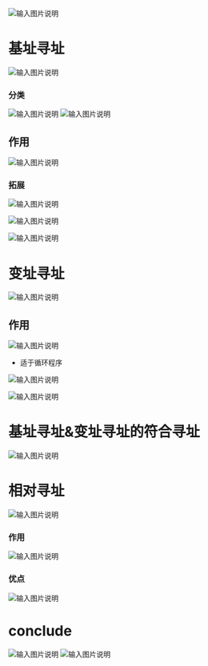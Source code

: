 


![输入图片说明](/imgs/2025-08-12/mEkTxP5l6cFmAtZ7.png)
# 基址寻址
![输入图片说明](/imgs/2025-08-12/q1YSM7R9yBcI0sYZ.png)
### 分类
![输入图片说明](/imgs/2025-08-12/ylqz4YAuRHsfNuSa.png)
![输入图片说明](/imgs/2025-08-12/06abCMmqeVOP7p9h.png)

## 作用
![输入图片说明](/imgs/2025-08-12/zg0V5vzHZZw0IJmA.png)

### 拓展
![输入图片说明](/imgs/2025-08-12/M7bsNVELHdrhCk3h.png)

![输入图片说明](/imgs/2025-08-12/vm0std8Tuqn8C6Cn.png)

![输入图片说明](/imgs/2025-08-12/ABAZUzapWUvv7e7b.png)

# 变址寻址
![输入图片说明](/imgs/2025-08-12/yFhUPRvC077BfBf0.png)

## 作用
![输入图片说明](/imgs/2025-08-12/tIpS8rJfLxMwDWue.png)
- 适于循环程序

![输入图片说明](/imgs/2025-08-12/xDrCZPz6mxXlade7.png)

![输入图片说明](/imgs/2025-08-12/2F0BJYRNGhM5JBjf.png)


# 基址寻址&变址寻址的符合寻址

![输入图片说明](/imgs/2025-08-12/fYst5HaUc18fWQF5.png)

# 相对寻址
![输入图片说明](/imgs/2025-08-12/RDpMRobUbD7wHqrO.png)
### 作用
![输入图片说明](/imgs/2025-08-12/ktR70aF7vQe91Cri.png)

### 优点
![输入图片说明](/imgs/2025-08-12/Baz5TwqfmIZNqWCY.png)

# conclude
![输入图片说明](/imgs/2025-08-12/Lxs7pXJcCIMdFN4p.png)
![输入图片说明](/imgs/2025-08-12/7DCpRkxyTHid6BsL.png)
<!--stackedit_data:
eyJoaXN0b3J5IjpbLTMyNDc4NjAyMV19
-->